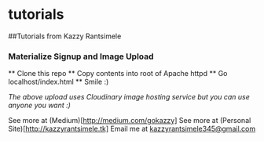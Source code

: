 # tutorials
##Tutorials from Kazzy Rantsimele
### Materialize Signup and Image Upload 
** Clone this repo
** Copy contents into root of Apache httpd
** Go localhost/index.html
** Smile :)

*The above upload uses Cloudinary image hosting service but you can use anyone you want :)*

See more at (Medium)[http://medium.com/gokazzy]
See more at (Personal Site)[http://kazzyrantsimele.tk]
Email me at kazzyrantsimele345@gmail.com
